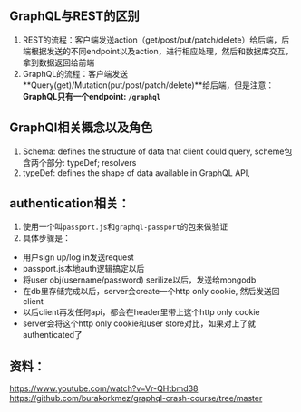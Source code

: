 ## GraphQL与REST的区别
1. REST的流程：客户端发送action（get/post/put/patch/delete）给后端，后端根据发送的不同endpoint以及action，进行相应处理，然后和数据库交互，拿到数据返回给前端
2. GraphQL的流程：客户端发送**Query(get)/Mutation(put/post/patch/delete)**给后端，但是注意：**GraphQL只有一个endpoint: `/graphql`**

## GraphQl相关概念以及角色
1. Schema: defines the structure of data that client could query, scheme包含两个部分: typeDef; resolvers
2. typeDef: defines the shape of data available in GraphQL API, 

## authentication相关：
1. 使用一个叫`passport.js`和`graphql-passport`的包来做验证
1. 具体步骤是：
- 用户sign up/log in发送request
- passport.js本地auth逻辑搞定以后
- 将user obj(username/password) serilize以后，发送给mongodb
- 在db里存储完成以后，server会create一个http only cookie, 然后发送回client
- 以后client再发任何api，都会在header里带上这个http only cookie
- server会将这个http only cookie和user store对比，如果对上了就authenticated了

## 资料：
https://www.youtube.com/watch?v=Vr-QHtbmd38
https://github.com/burakorkmez/graphql-crash-course/tree/master